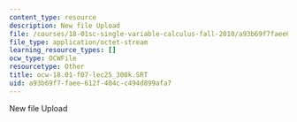 ```yaml
---
content_type: resource
description: New file Upload
file: /courses/18-01sc-single-variable-calculus-fall-2010/a93b69f7faee612f404cc494d899afa7_ocw-18.01-f07-lec25_300k.SRT
file_type: application/octet-stream
learning_resource_types: []
ocw_type: OCWFile
resourcetype: Other
title: ocw-18.01-f07-lec25_300k.SRT
uid: a93b69f7-faee-612f-404c-c494d899afa7
---
```

New file Upload